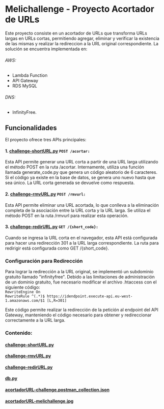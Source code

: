 # Melichallenge - Proyecto Acortador de URLs 
Este proyecto consiste en un acortador de URLs que transforma URLs largas en URLs cortas, permitiendo agregar, eliminar y verificar la existencia de las mismas y realizar la redireccion a la URL original correspondiente. La solución se encuentra implementada en:  
###### AWS:
- Lambda Function
- API Gateway
- RDS MySQL  
###### DNS:  
- InfinityFree.

## Funcionalidades
El proyecto ofrece tres APIs principales:

#### 1. [challenge-shortURL.py](challenge-redirURL.py) `POST /acortar:`
Esta API permite generar una URL corta a partir de una URL larga utilizando el método POST en la ruta /acortar. Internamente, utiliza una función llamada generate_code.py que genera un código aleatorio de 6 caracteres. Si el código ya existe en la base de datos, se genera uno nuevo hasta que sea único. La URL corta generada se devuelve como respuesta.

#### 2. [challenge-rmvURL.py](challenge-rmvURL.py) `POST /rmvurl:`
Esta API permite eliminar una URL acortada, lo que conlleva a la eliminación completa de la asociación entre la URL corta y la URL larga. Se utiliza el método POST en la ruta /rmvurl para realizar esta operación.

#### 3. [challenge-redirURL.py](challenge-redirURL.py) `GET /{short_code}:`
Cuando se ingresa la URL corta en el navegador, esta API está configurada para hacer una redirección 301 a la URL larga correspondiente. La ruta para redirigir está configurada como GET /{short_code}.


### Configuración para Redirección
Para lograr la redirección a la URL original, se implementó un subdominio gratuito llamado "infinityfree". Debido a las limitaciones de administración de un dominio gratuito, fue necesario modificar el archivo .htaccess con el siguiente código:  
`RewriteEngine On`  
`RewriteRule ^(.*)$ https://idendpoint.execute-api.eu-west-1.amazonaws.com/$1 [L,R=301]`

Este código permite realizar la redirección de la petición al endpoint del API Gateway, manteniendo el código necesario para obtener y redireccionar correctamente a la URL larga.

### Contenido:
#### [challenge-shortURL.py](challenge-redirURL.py)
#### [challenge-rmvURL.py](challenge-rmvURL.py)
#### [challenge-redirURL.py](challenge-redirURL.py)
#### [db.py](db.py)
#### [acortadorURL-challenge.postman_collection.json](acortadorURL-challenge.postman_collection.json)
#### [acortadorURL-melichallenge.jpg](acortadorURL-melichallenge.jpg)
